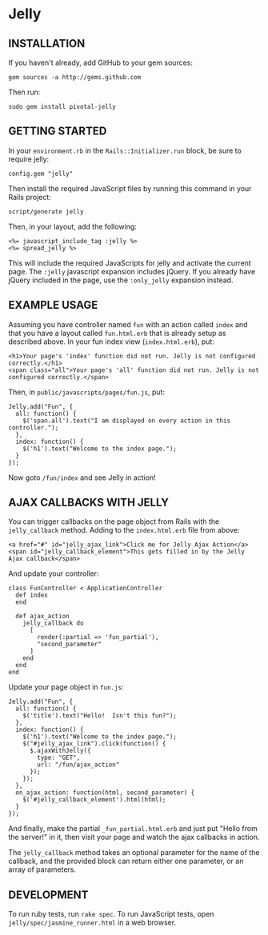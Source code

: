 Jelly
=====

INSTALLATION
------------

If you haven't already, add GitHub to your gem sources:

    gem sources -a http://gems.github.com

Then run:

    sudo gem install pivotal-jelly


GETTING STARTED
---------------

In your `environment.rb` in the `Rails::Initializer.run` block, be sure to require jelly:

    config.gem "jelly"

Then install the required JavaScript files by running this command in your Rails project:

    script/generate jelly

Then, in your layout, add the following:

    <%= javascript_include_tag :jelly %>
    <%= spread_jelly %>

This will include the required JavaScripts for jelly and activate the current page.  The `:jelly` javascript expansion
includes jQuery.  If you already have jQuery included in the page, use the `:only_jelly` expansion instead.

EXAMPLE USAGE
-------------

Assuming you have controller named `fun` with an action called `index` and that you have a layout called `fun.html.erb`
that is already setup as described above.  In your fun index view (`index.html.erb`), put:

    <h1>Your page's 'index' function did not run. Jelly is not configured correctly.</h1>
    <span class="all">Your page's 'all' function did not run. Jelly is not configured correctly.</span>

Then, in `public/javascripts/pages/fun.js`, put:

    Jelly.add("Fun", {
      all: function() {
        $('span.all').text("I am displayed on every action in this controller.");
      },
      index: function() {
        $('h1').text("Welcome to the index page.");
      }
    });

Now goto `/fun/index` and see Jelly in action!

AJAX CALLBACKS WITH JELLY
-------------------------

You can trigger callbacks on the page object from Rails with the `jelly_callback` method.
Adding to the `index.html.erb` file from above:

    <a href="#" id="jelly_ajax_link">Click me for Jelly Ajax Action</a>
    <span id="jelly_callback_element">This gets filled in by the Jelly Ajax callback</span>

And update your controller:

    class FunController < ApplicationController
      def index
      end

      def ajax_action
        jelly_callback do
          [
            render(:partial => 'fun_partial'),
            "second_parameter"
          ]
        end
      end
    end

Update your page object in `fun.js`:

    Jelly.add("Fun", {
      all: function() {
        $('title').text("Hello!  Isn't this fun?");
      },
      index: function() {
        $('h1').text("Welcome to the index page.");
        $("#jelly_ajax_link").click(function() {
          $.ajaxWithJelly({
            type: "GET",
            url: "/fun/ajax_action"
          });
        });
      },
      on_ajax_action: function(html, second_parameter) {
        $('#jelly_callback_element').html(html);
      }
    });

And finally, make the partial `_fun_partial.html.erb` and just put "Hello from the server!" in it, then visit your page
and watch the ajax callbacks in action.

The `jelly_callback` method takes an optional parameter for the name of the callback, and the provided block can return
either one parameter, or an array of parameters.

DEVELOPMENT
-----------

To run ruby tests, run `rake spec`.
To run JavaScript tests, open `jelly/spec/jasmine_runner.html` in a web browser.
